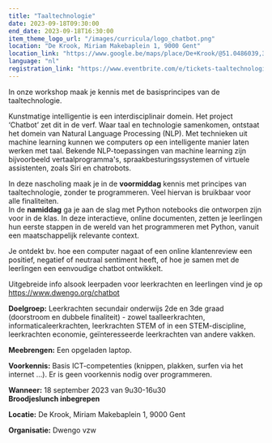 ```yaml
---
title: "Taaltechnologie"
date: 2023-09-18T09:30:00
end_date: 2023-09-18T16:30:00
item_theme_logo_url: "/images/curricula/logo_chatbot.png"
location: "De Krook, Miriam Makebaplein 1, 9000 Gent"
location_link: "https://www.google.be/maps/place/De+Krook/@51.0486039,3.7264986,17z/data=!3m1!4b1!4m6!3m5!1s0x47c3714effffffff:0x9b1a2c7f1cb8c825!8m2!3d51.0486039!4d3.7286873!16s%2Fg%2F1hc0gcm5l"
language: "nl"
registration_link: "https://www.eventbrite.com/e/tickets-taaltechnologie-662251551217"
---
```


In onze workshop maak je kennis met de basisprincipes van de taaltechnologie. 

Kunstmatige intelligentie is een interdisciplinair domein. Het project ‘Chatbot’ zet dit in de verf. 
Waar taal en technologie samenkomen, ontstaat het domein van Natural Language Processing (NLP). 
Met technieken uit machine learning kunnen we computers op een intelligente manier laten werken met taal. 
Bekende NLP-toepassingen van machine learning zijn bijvoorbeeld vertaalprogramma's, 
spraakbesturingssystemen of virtuele assistenten, zoals Siri en chatrobots.<br> 

In deze nascholing maak je in de **voormiddag** kennis met principes van taaltechnologie, zonder te programmeren. Veel hiervan is bruikbaar voor alle finaliteiten.<br>
In de **namiddag** ga je aan de slag met Python notebooks die ontworpen zijn voor in de klas. 
In deze interactieve, online documenten, zetten je leerlingen hun eerste stappen in de wereld 
van het programmeren met Python, vanuit een maatschappelijk relevante context. 

Je ontdekt bv. hoe een computer nagaat of een online klantenreview een positief, 
negatief of neutraal sentiment heeft, of hoe je samen met de leerlingen een eenvoudige chatbot ontwikkelt.

Uitgebreide info alsook leerpaden voor leerkrachten en leerlingen vind je op https://www.dwengo.org/chatbot

**Doelgroep:** Leerkrachten secundair onderwijs 2de en 3de graad (doorstroom en dubbele finaliteit) - zowel taalleerkrachten, informaticaleerkrachten, leerkrachten STEM of in een STEM-discipline, leerkrachten economie, geïnteresseerde leerkrachten van andere vakken.

**Meebrengen:** Een opgeladen laptop.

**Voorkennis:** Basis ICT-competenties (knippen, plakken, surfen via het internet ...). Er is geen voorkennis nodig over programmeren.<br> 

**Wanneer:** 18 september 2023 van 9u30-16u30<br>
**Broodjeslunch inbegrepen**<br>

**Locatie:** De Krook, Miriam Makebaplein 1, 9000 Gent<br>


**Organisatie:** Dwengo vzw


